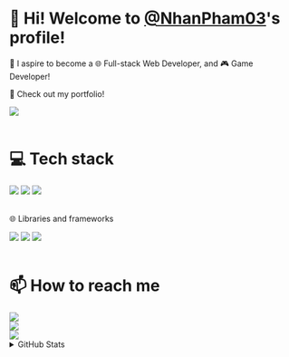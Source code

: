 <h1>👋 Hi! Welcome to <a href='https://github.com/NhanPham03'>@NhanPham03</a>'s profile!</h1>

<p>🔰 I aspire to become a 🌐 Full-stack Web Developer, and 🎮 Game Developer!</p>

<div>
    <p>👀 Check out my portfolio!</p>
    <div>
        <a href='https://lostveil.netlify.app/'>
            <img src='https://img.shields.io/badge/Netlify-00C7B7?style=for-the-badge&logo=netlify&logoColor=white' />
        </a>
    </div>
</div><br>

<div>
    <h1>💻 Tech stack</h1>
    <div>
        <img src='https://img.shields.io/badge/Node%20js-339933?style=for-the-badge&logo=nodedotjs&logoColor=white' />
        <img src='https://img.shields.io/badge/TypeScript-007ACC?style=for-the-badge&logo=typescript&logoColor=white' />
        <img src='https://img.shields.io/badge/JavaScript-323330?style=for-the-badge&logo=javascript&logoColor=F7DF1E' />
    </div><br>
    <div>
        <p>🌐 Libraries and frameworks</p>
        <div>
            <img src='https://img.shields.io/badge/React-20232A?style=for-the-badge&logo=react&logoColor=61DAFB' />
            <img src='https://img.shields.io/badge/Tailwind_CSS-38B2AC?style=for-the-badge&logo=tailwind-css&logoColor=white' />
            <img src='https://img.shields.io/badge/Express%20js-000000?style=for-the-badge&logo=express&logoColor=white' />
        </div>
    </div>
</div><br>

<div>
    <h1>📫 How to reach me</h1>
    <div>
        <a href='mailto:ph.nhan03@gmail.com'>
            <img src='https://img.shields.io/badge/Gmail-D14836?style=for-the-badge&logo=gmail&logoColor=white' />
        </a>
    </div>
    <div>
        <a href='https://lostveil.itch.io/'>
            <img src='https://img.shields.io/badge/Itch.io-FA5C5C?style=for-the-badge&logo=itchdotio&logoColor=white' />
        </a>
    </div>
    <div>
        <a href='https://www.linkedin.com/in/nhan-pham-2a5aab328/'>
            <img src='https://img.shields.io/badge/LinkedIn-0077B5?style=for-the-badge&logo=linkedin&logoColor=white' />
        </a>
    </div>
</div>

<details>
    <summary>GitHub Stats</summary>
    <img align="left" alt="NhanPham03's GitHub Stats" src="https://lostveil-stats.vercel.app/api?username=NhanPham03&show_icons=true&hide_border=true" />
</details>
